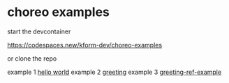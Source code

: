 # choreo examples

start the devcontainer

https://codespaces.new/kform-dev/choreo-examples

or clone the repo

example 1 [hello world](./hello-world/README.md)
example 2 [greeting](./greeting/README.md)
example 3 [greeting-ref-example](./greeting-ref-example/README.md)